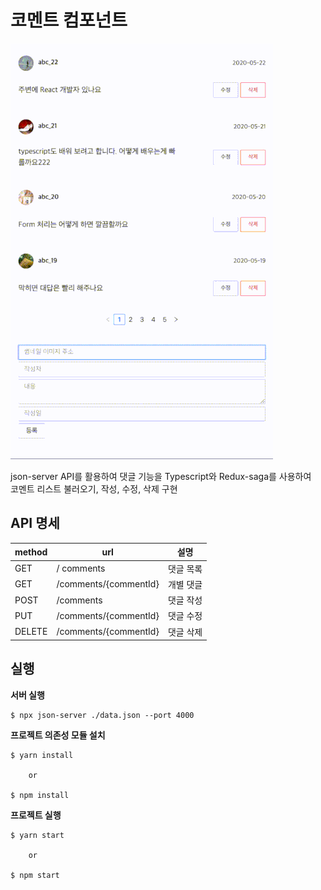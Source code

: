# 코멘트 컴포넌트

![이미지](./comment_project.gif)

json-server API를 활용하여 댓글 기능을 Typescript와 Redux-saga를 사용하여<br/>
코멘트 리스트 불러오기, 작성, 수정, 삭제 구현

## API 명세

| method | url                   | 설명      |
| ------ | --------------------- | --------- |
| GET    | / comments            | 댓글 목록 |
| GET    | /comments/{commentId} | 개별 댓글 |
| POST   | /comments             | 댓글 작성 |
| PUT    | /comments/{commentId} | 댓글 수정 |
| DELETE | /comments/{commentId} | 댓글 삭제 |

## 실행

**서버 실행**

```console
$ npx json-server ./data.json --port 4000
```

**프로젝트 의존성 모듈 설치**

```console
$ yarn install

    or

$ npm install
```

**프로젝트 실행**

```console
$ yarn start

    or

$ npm start
```
